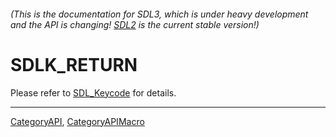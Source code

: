 ###### (This is the documentation for SDL3, which is under heavy development and the API is changing! [SDL2](https://wiki.libsdl.org/SDL2/) is the current stable version!)
# SDLK_RETURN

Please refer to [SDL_Keycode](SDL_Keycode) for details.

----
[CategoryAPI](CategoryAPI), [CategoryAPIMacro](CategoryAPIMacro)

